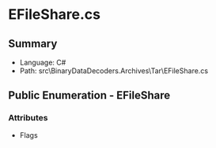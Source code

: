 ﻿# EFileShare.cs

## Summary

* Language: C#
* Path: src\BinaryDataDecoders.Archives\Tar\EFileShare.cs

## Public Enumeration - EFileShare

### Attributes

 - Flags

